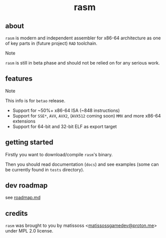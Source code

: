 <div align=center>
    <h1>rasm</h1>
</div>

## about

`rasm` is modern and independent assembler for x86-64 architecture as one of key parts in (future project) `RAD` toolchain.

> [!NOTE]
> `rasm` is still in beta phase and should not be relied on for any serious work.

## features

> [!NOTE]
> This info is for `betao` release.

- Support for ~50%+ x86-64 ISA (~848 instructions)
- Support for `SSE*`, `AVX`, `AVX2`, (`AVX512` coming soon) `MMX` and more x86-64 extensions
- Support for 64-bit and 32-bit ELF as export target

## getting started

Firstly you want to download/compile `rasm`'s binary.

Then you should read documentation (`docs`) and see examples (some can be currently found in `tests` directory).

## dev roadmap

see [roadmap.md](roadmap.md)

## credits

`rasm` was brought to you by matissoss \<matissossgamedev@proton.me> under MPL 2.0 license.
